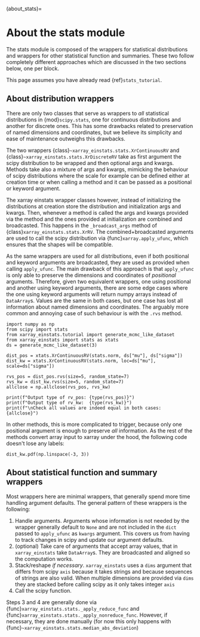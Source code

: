 (about_stats)=
# About the stats module
The stats module is composed of the wrappers for statistical distributions
and wrappers for other statistical function and summaries. These two
follow completely different approaches which are discussed in
the two sections below, one per block.

This page assumes you have already read {ref}`stats_tutorial`.

## About distribution wrappers
There are only two classes that serve as wrappers to _all_ statistical
distributions in {mod}`scipy.stats`, one for continuous distributions
and another for discrete ones. This has some drawbacks related to preservation
of named dimensions and coordinates, but we believe its simplicity and ease of
maintenance outweighs this drawbacks.

The two wrappers {class}`~xarray_einstats.stats.XrContinuousRV` and
{class}`~xarray_einstats.stats.XrDiscreteRV` take as first
argument the scipy distribution to be wrapped and then optional
args and kwargs. Methods take also a mixture of args and kwargs,
mimicking the behaviour of scipy distributions where the
scale for example can be defined either at creation time
or when calling a method and it can be passed as a positional
or keyword argument.

The xarray einstats wrapper classes however, instead of initializing the distributions
at creation store the distribution and initialization args and kwargs. Then,
whenever a method is called the args and kwargs provided via the method
and the ones provided at initialization are combined and broadcasted.
This happens in the `_broadcast_args` method of {class}`xarray_einstats.stats.XrRV`.
The combined+broadcasted arguments are used to call the scipy distribution via
{func}`xarray.apply_ufunc`, which ensures that the shapes will be compatible.

As the same wrappers are used for all distributions, even if both positional and
keyword arguments are broadcasted, they are used as provided when calling `apply_ufunc`.
The main drawback of this approach is that `apply_ufunc` is only able to preserve
the dimensions and coordinates of _positional_ arguments. Therefore, given
two equivalent wrappers, one using positional and another using keyword arguments,
there are some edge cases where the one using keyword arguments will return numpy
arrays instead of `DataArray`s. Values are the same in both cases, but one
case has lost all information about named dimensions and coordinates.
The arguably more common and annoying case of such behaviour is with the `.rvs` method.

```{jupyter-execute}
import numpy as np
from scipy import stats
from xarray_einstats.tutorial import generate_mcmc_like_dataset
from xarray_einstats import stats as xtats
ds = generate_mcmc_like_dataset(3)

dist_pos = xtats.XrContinuousRV(stats.norm, ds["mu"], ds["sigma"])
dist_kw = xtats.XrContinuousRV(stats.norm, loc=ds["mu"], scale=ds["sigma"])

rvs_pos = dist_pos.rvs(size=5, random_state=7)
rvs_kw = dist_kw.rvs(size=5, random_state=7)
allclose = np.allclose(rvs_pos, rvs_kw)

print(f"Output type of rv_pos: {type(rvs_pos)}")
print(f"Output type of rv_kw:  {type(rvs_kw)}")
print(f"\nCheck all values are indeed equal in both cases: {allclose}")
```

In other methods, this is more complicated to trigger, because only one positional
argument is enough to preserve _all_ information. As the rest of the methods
convert array input to xarray under the hood, the following code doesn't lose any
labels:

```{jupyter-execute}
dist_kw.pdf(np.linspace(-3, 3))
```

## About statistical function and summary wrappers
Most wrappers here are minimal wrappers, that generally spend more time handling argument defaults.
The general pattern of these wrappers is the following:
1. Handle arguments. Arguments whose information is not needed by the wrapper generally default
  to `None` and are not included in the `dict` passed to `apply_ufunc` as `kwargs` argument.
  This covers us from having to track changes in scipy and update our argument defaults.
2. (optional) Take care of arguments that accept array values, that in `xarray_einstats`
  take `DataArray`s. They are broadcasted and aligned so the computation works.
3. Stack/reshape _if necessary_. `xarray_einstats` uses a `dims` argument that differs from
  scipy `axis` because it takes strings and because sequences of strings are also valid. When
  multiple dimensions are provided via `dims` they are stacked before calling scipy as
  it only takes integer `axis`
4. Call the scipy function.

Steps 3 and 4 are generally done via {func}`xarray_einstats.stats._apply_reduce_func` and
{func}`xarray_einstats.stats._apply_nonreduce_func`. However, if necessary, they are
done manually (for now this only happens with {func}`~xarray_einstats.stats.median_abs_deviation`)
